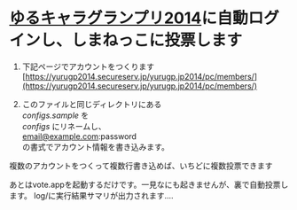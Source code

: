 # [ゆるキャラグランプリ2014](http://www.yurugp.jp/)に自動ログインし、しまねっこに投票します

1. 下記ページでアカウントをつくります  
[https://yurugp2014.secureserv.jp/yurugp.jp2014/pc/members/](https://yurugp2014.secureserv.jp/yurugp.jp2014/pc/members/)

2. このファイルと同じディレクトリにある  
*configs.sample* を  
*configs* にリネームし、  
email@example.com:password  
の書式でアカウント情報を書き込みます。

複数のアカウントをつくって複数行書き込めば、いちどに複数投票できます

あとはvote.appを起動するだけです。一見なにも起きませんが、裏で自動投票します。
log/に実行結果サマリが出力されます....
